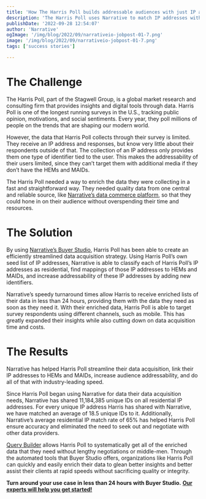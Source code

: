 ```yaml
---
title: 'How The Harris Poll builds addressable audiences with just IP addresses'
description: 'The Harris Poll uses Narrative to match IP addresses with HEMs and MAIDs to establish an identity foundation and improve addressability.'
publishDate: '2022-09-28 12:54:07'
author: 'Narrative'
ogImage: '/img/blog/2022/09/narrativeio-jobpost-01-7.png'
image: '/img/blog/2022/09/narrativeio-jobpost-01-7.png'
tags: ['success stories']

---
```

**The Challenge**
=================

The Harris Poll, part of the Stagwell Group, is a global market research and consulting firm that provides insights and digital tools through data. Harris Poll is one of the longest running surveys in the U.S., tracking public opinion, motivations, and social sentiments. Every year, they poll millions of people on the trends that are shaping our modern world.

However, the data that Harris Poll collects through their survey is limited. They receive an IP address and responses, but know very little about their respondents outside of that. The collection of an IP address only provides them one type of identifier tied to the user. This makes the addressability of their users limited, since they can’t target them with additional media if they don’t have the HEMs and MAIDs.

The Harris Poll needed a way to enrich the data they were collecting in a fast and straightforward way. They needed quality data from one central and reliable source, like [Narrative’s data commerce platform](/faq/what-is-data-collaboration), so that they could hone in on their audience without overspending their time and resources. 

**The Solution**
================

By using [Narrative’s Buyer Studio](https://www.narrative.io/buyer-studio), Harris Poll has been able to create an efficiently streamlined data acquisition strategy. Using Harris Poll’s own seed list of IP addresses, Narrative is able to classify each of Harris Poll’s IP addresses as residential, find mappings of those IP addresses to HEMs and MAIDs, and increase addressability of these IP addresses by adding new identifiers. 

Narrative’s speedy turnaround times allow Harris to receive enriched lists of their data in less than 24 hours, providing them with the data they need as soon as they need it. With their enriched data, Harris Poll is able to target survey respondents using different channels, such as mobile. This has greatly expanded their insights while also cutting down on data acquisition time and costs.

**The Results**
===============

Narrative has helped Harris Poll streamline their data acquisition, link their IP addresses to HEMs and MAIDs, increase audience addressability, and do all of that with industry-leading speed. 

Since Harris Poll began using Narrative for data their data acquisition needs, Narrative has shared 11,184,385 unique IDs on all residential IP addresses. For every unique IP address Harris has shared with Narrative, we have matched an average of 18.5 unique IDs to it. Additionally, Narrative’s average residential IP match rate of 65% has helped Harris Poll ensure accuracy and eliminated the need to seek out and negotiate with other data providers. 

[Query Builder](/products/query-builder) allows Harris Poll to systematically get all of the enriched data that they need without lengthy negotiations or middle-men. Through the automated tools that Buyer Studio offers, organizations like Harris Poll can quickly and easily enrich their data to glean better insights and better assist their clients at rapid speeds without sacrificing quality or integrity. 

**Turn around your use case in less than 24 hours with Buyer Studio.** [**Our experts will help you get started!**](https://www.narrative.io/demo)
